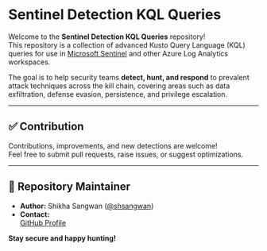 # Sentinel Detection KQL Queries

Welcome to the **Sentinel Detection KQL Queries** repository!  
This repository is a collection of advanced Kusto Query Language (KQL) queries for use in [Microsoft Sentinel](https://azure.microsoft.com/en-us/products/microsoft-sentinel) and other Azure Log Analytics workspaces.

The goal is to help security teams **detect, hunt, and respond** to prevalent attack techniques across the kill chain, covering areas such as data exfiltration, defense evasion, persistence, and privilege escalation.

---


## ✅ Contribution

Contributions, improvements, and new detections are welcome!  
Feel free to submit pull requests, raise issues, or suggest optimizations.

---


## 👤 Repository Maintainer

- **Author:** Shikha Sangwan ([@shsangwan](https://github.com/shsangwan))
- **Contact:**  
  [GitHub Profile](https://github.com/shsangwan)






**Stay secure and happy hunting!**
